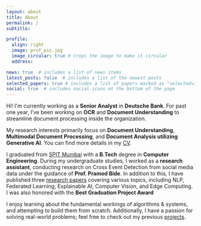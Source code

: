 ```yaml
---
layout: about
title: About
permalink: /
subtitle: 

profile:
  align: right
  image: prof_pic.jpg
  image_circular: true # crops the image to make it circular
  address: 

news: true  # includes a list of news items
latest_posts: false  # includes a list of the newest posts
selected_papers: true # includes a list of papers marked as "selected={true}"
social: true  # includes social icons at the bottom of the page
---
```


Hi! I'm currently working as a **Senior Analyst** in **Deutsche Bank**. For past one year, I’ve been working on **OCR** and **Document Understanding** to streamline document processing inside the organization.

My research interests primarily focus on **Document Understanding**, **Multimodal Document Processing**, and **Document Analysis utilizing Generative AI**. You can find more details in my [CV](/cv).


I graduated from [SPIT Mumbai](https://spit.ac.in) with a **B.Tech** degree in **Computer Engineering**. During my undergraduate studies, I worked as a **research assistant**, conducting research on Cross Event Detection from social media data under the guidance of **Prof. Pramod Bide**. In addition to this, I have published three [research papers](/publications/) covering various topics, including NLP, Federated Learning, Explainable AI, Computer Vision, and Edge Computing. I was also honored with the **Best Graduation Project Award**

I enjoy learning about the fundamental workings of algorithms & systems, and attempting to build them from scratch. Additionally, I have a passion for solving real-world problems; feel free to check out my previous [projects](/projects).

<!-- I graduated from SPIT Mumbai with a B.Tech degree in **Computer Engineering**. During my undergraduate, I worked on Cross Event Detection from social media data under guidance of **Prof. Pramod Bide**, published three [research papers](/publications/) encompassing NLP, Federated Learning, Explainable AI, Computer Vision and Edge Computing. Also won the **Best Graduation Project Award**. -->

<!-- Write your biography here. Tell the world about yourself. Link to your favorite [subreddit](http://reddit.com). You can put a picture in, too. The code is already in, just name your picture `prof_pic.jpg` and put it in the `img/` folder.

Put your address / P.O. box / other info right below your picture. You can also disable any of these elements by editing `profile` property of the YAML header of your `_pages/about.md`. Edit `_bibliography/papers.bib` and Jekyll will render your [publications page](/al-folio/publications/) automatically.

Link to your social media connections, too. This theme is set up to use [Font Awesome icons](http://fortawesome.github.io/Font-Awesome/) and [Academicons](https://jpswalsh.github.io/academicons/), like the ones below. Add your Facebook, Twitter, LinkedIn, Google Scholar, or just disable all of them. -->
